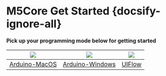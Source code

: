 # M5Core Get Started {docsify-ignore-all}

**Pick up your programming mode below for getting started**

<img src="assets/img/macos-logo.png"> | <img src="assets/img/windows-logo.png"> | <img src="assets/img/uiflow-logo.png">
---|---|---
[Arduino-MacOS](en/quick_start/m5core/m5stack_core_get_started_Arduino_MacOS) | [Arduino-Windows](en/quick_start/m5core/m5stack_core_get_started_Arduino_Windows) | [UIFlow](en/quick_start/m5core/m5stack_core_get_started_MicroPython)
